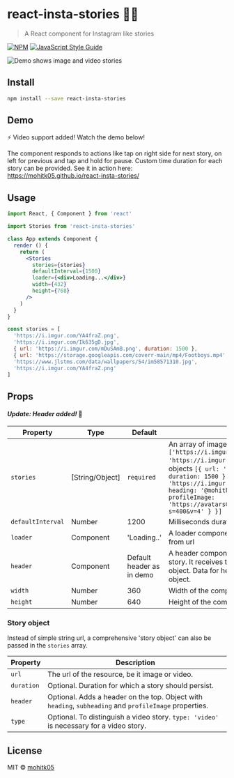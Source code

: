 # react-insta-stories 💁‍♀️

> A React component for Instagram like stories

[![NPM](https://img.shields.io/npm/v/react-insta-stories.svg)](https://www.npmjs.com/package/react-insta-stories) [![JavaScript Style Guide](https://img.shields.io/badge/code_style-standard-brightgreen.svg)](https://standardjs.com)

![Demo shows image and video stories](https://i.imgur.com/wJQZGSr.gif)

## Install

```bash
npm install --save react-insta-stories
```

## Demo
⚡️ Video support added! Watch the demo below!

The component responds to actions like tap on right side for next story, on left for previous and tap and hold for pause. Custom time duration for each story can be provided.
See it in action here: https://mohitk05.github.io/react-insta-stories/

## Usage

```jsx
import React, { Component } from 'react'

import Stories from 'react-insta-stories'

class App extends Component {
  render () {
    return (
      <Stories 
        stories={stories}
        defaultInterval={1500}
        loader={<div>Loading...</div>}
        width={432}
        height={768}
      />
    )
  }
}

const stories = [
  'https://i.imgur.com/YA4fraZ.png', 
  'https://i.imgur.com/Ik635gD.jpg', 
  { url: 'https://i.imgur.com/mDuSAmB.png', duration: 1500 }, 
  { url: 'https://storage.googleapis.com/coverr-main/mp4/Footboys.mp4', type: 'video', duration: 1000 },
  'https://www.jlstms.com/data/wallpapers/54/im58571310.jpg',
  'https://i.imgur.com/YA4fraZ.png'
]
```

## Props

#### _Update: Header added!_ 🤩

Property | Type | Default | Description
--- | --- | --- | ---
`stories` | [String/Object] | `required` | An array of image urls `['https://i.imgur.com/YA4fraZ.png', 'https://i.imgur.com/Ik635gD.jpg']` or array of story objects `[{ url: 'https://i.imgur.com/mDuSAmB.png', duration: 1500 }, { url: 'https://i.imgur.com/YA4fraZ.png', header: { heading: '@mohitk05', subheading: 'Posted 5h ago', profileImage: 'https://avatars0.githubusercontent.com/u/24852829?s=400&v=4' } }]`
`defaultInterval` | Number | 1200 | Milliseconds duration for which a story persists
`loader` | Component | 'Loading..' | A loader component as a fallback until image loads from url
`header` | Component | Default header as in demo | A header component which sits at the top of each story. It receives the `header` object from the `story` object. Data for header to be sent with each story object.
`width` | Number | 360 | Width of the component in pixels
`height` | Number | 640 | Height of the component in pixels

### Story object
Instead of simple string url, a comprehensive 'story object' can also be passed in the `stories` array.

Property | Description
--- | ---
`url` | The url of the resource, be it image or video.
`duration` | Optional. Duration for which a story should persist.
`header` | Optional. Adds a header on the top. Object with `heading`, `subheading` and `profileImage` properties.
`type` | Optional. To distinguish a video story. `type: 'video'` is necessary for a video story. 

## License

MIT © [mohitk05](https://github.com/mohitk05)
